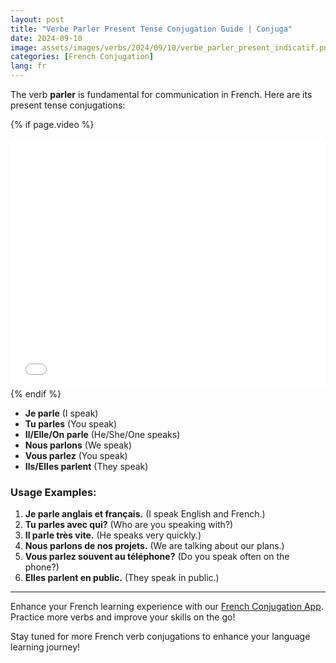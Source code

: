 ```yaml
---
layout: post
title: "Verbe Parler Present Tense Conjugation Guide | Conjuga"
date: 2024-09-10
image: assets/images/verbs/2024/09/10/verbe_parler_present_indicatif.png
categories: [French Conjugation]
lang: fr
---
```


The verb **parler** is fundamental for communication in French. Here are its present tense conjugations:

<!-- Video Embed Section -->
{% if page.video %}
<div class="video-embed">
  <iframe width="100%" height="400" src="{{ page.video | escape }}" frameborder="0" allowfullscreen></iframe>
</div>
{% endif %}

- **Je parle** (I speak)
- **Tu parles** (You speak)
- **Il/Elle/On parle** (He/She/One speaks)
- **Nous parlons** (We speak)
- **Vous parlez** (You speak)
- **Ils/Elles parlent** (They speak)

### Usage Examples:

1. **Je parle anglais et français.** (I speak English and French.)
2. **Tu parles avec qui?** (Who are you speaking with?)
3. **Il parle très vite.** (He speaks very quickly.)
4. **Nous parlons de nos projets.** (We are talking about our plans.)
5. **Vous parlez souvent au téléphone?** (Do you speak often on the phone?)
6. **Elles parlent en public.** (They speak in public.)

---

Enhance your French learning experience with our [French Conjugation App]({{site.appStore.url}}). Practice more verbs and improve your skills on the go!

Stay tuned for more French verb conjugations to enhance your language learning journey!
